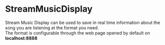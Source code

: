 # StreamMusicDisplay
Stream Music Display can be used to save in real time information about the song you are listening at the format you need.  
The format is configurable through the web page opened by default on **localhost:8888**
